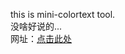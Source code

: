 this is mini-colortext tool.
</br>
没啥好说的...
</br>
网址：<a href="https://ikunactrl.github.io/minicolor/">点击此处</a>
